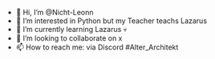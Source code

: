- 👋 Hi, I’m @Nicht-Leonn
- 👀 I’m interested in Python but my Teacher teachs Lazarus
- 🌱 I’m currently learning Lazarus 💀
- 💞️ I’m looking to collaborate on x
- 📫 How to reach me: via Discord #Alter_Architekt

<!---
Nicht-Leonn/Nicht-Leonn is a ✨ special ✨ repository because its `README.md` (this file) appears on your GitHub profile.
You can click the Preview link to take a look at your changes.
--->

